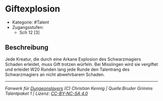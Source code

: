 <!---
Dies ist ein Fanwerk für DUNGEONSLAYERS (C) von Christian Kennig

Quellen:      [Bruder Grimms Talentpaket 1](https://www.f-space.de/ds4/downloads.html)
              [Talentbeschreibungen](https://www.f-space.de/ds4/tools-talentcards.html)
License:      [CC-BY-NC-SA 4.0](https://creativecommons.org/licenses/by-nc-sa/4.0/deed.de)
Richtlinien:  [Fanwerkrichtlinien](https://www.dungeonslayers.net/fanwerk-richtlinien/)
Autor:        Zauberlehrling
-->

  
# Giftexplosion  
- Kategorie: #Talent  
- Zugangsstufen:  
  - Sch 12 [3]  

## Beschreibung  
Jede Kreatur, die durch eine Arkane Explosion des Schwarzmagiers Schaden erleidet, muss Gift trotzen würfeln. Bei Misslingen wird sie vergiftet und erleidet W20 Runden lang jede Runde den Talentrang des Schwarzmagiers an nicht abwehrbarem Schaden.


___  
*Fanwerk für [Dungeonslayers](https://www.dungeonslayers.net/) (C) Christian Kennig | Quelle:Bruder Grimms Talentpaket 1 | Lizenz: [CC-BY-NC-SA 4.0](https://creativecommons.org/licenses/by-nc-sa/4.0/deed.de)*  